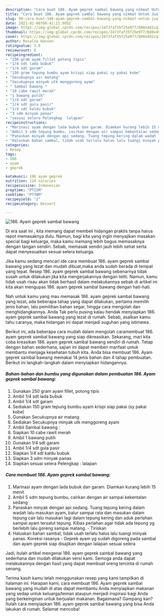 ```yaml
---
description: "Cara buat 186. Ayam geprek sambal bawang yang nikmat Untuk Jualan"
title: "Cara buat 186. Ayam geprek sambal bawang yang nikmat Untuk Jualan"
slug: 90-cara-buat-186-ayam-geprek-sambal-bawang-yang-nikmat-untuk-jualan
date: 2021-02-06T08:42:21.995Z
image: https://img-global.cpcdn.com/recipes/2473faf35f25e977/680x482cq70/186-ayam-geprek-sambal-bawang-foto-resep-utama.jpg
thumbnail: https://img-global.cpcdn.com/recipes/2473faf35f25e977/680x482cq70/186-ayam-geprek-sambal-bawang-foto-resep-utama.jpg
cover: https://img-global.cpcdn.com/recipes/2473faf35f25e977/680x482cq70/186-ayam-geprek-sambal-bawang-foto-resep-utama.jpg
author: Rosalie Hansen
ratingvalue: 3.6
reviewcount: 6
recipeingredient:
- "250 gram ayam fillet potong tipis"
- "1/4 sdt lada bubuk"
- "1/4 sdt garam"
- "150 gram tepung bumbu ayam krispi siap pakai sy pakai kobe"
- "Secukupnya air matang"
- "Secukupnya minyak utk menggoreng ayam"
- " Sambal bawang "
- "10 cabe rawit merah"
- "1 bawang putih"
- "1/4 sdt garam"
- "1/4 sdt gula pasir"
- "1/4 sdt kaldu bubuk"
- "3 sdm minyak panas"
- "sesuai selera Pelengkap  lalapan"
recipeinstructions:
- "Marinasi ayam dengan lada bubuk dan garam. Diamkan kurang lebih 15 menit"
- "Ambil 5 sdm tepung bumbu, cairkan dengan air sampai kekentalan sedang"
- "Panaskan minyak dengan api sedang. Tuang tepung kering dalam wadah lalu masukan ayam, balur sampai rata dan masukan dalam tepung cair lalu masukan lagi dalam tepung kering dan aduk perlahan sampai ayam tersalut tepung. Kibas perlahan agar tidak ada tepung yg berlebih lalu goreng sampai matang. Tiriskan"
- "Haluskan bahan sambal, tidak usah terlalu halus lalu tuangi minyak panas. Koreksi rasanya Geprek ayam yg sudah digoreng pada sambal dan ayam geprek siap disajikan dengan lalapan sesuai selera"
categories:
- Resep
tags:
- 186
- ayam
- geprek

katakunci: 186 ayam geprek 
nutrition: 124 calories
recipecuisine: Indonesian
preptime: "PT15M"
cooktime: "PT30M"
recipeyield: "2"
recipecategory: Dessert

---
```



![186. Ayam geprek sambal bawang](https://img-global.cpcdn.com/recipes/2473faf35f25e977/680x482cq70/186-ayam-geprek-sambal-bawang-foto-resep-utama.jpg)

Di era  saat ini , kita memang dapat membeli hidangan praktis tanpa harus repot memasaknya dulu. Namun, bagi kita yang ingin menyajikan masakan special bagi keluarga, maka kamu memang lebih bagus memasaknya dengan tangan sendiri. Sebab, memasak sendiri jauh lebih sehat serta dapat menyesuaikan sesuai selera keluarga.

Jika kamu sedang mencari ide cara membuat 186. ayam geprek sambal bawang yang lezat dan mudah dibuat,maka anda sudah berada di tempat yang tepat. Resep 186. ayam geprek sambal bawang  sebenarnya tidak susah untuk dilakukan jika kita mengerjakannya dengan teliti. Namun, kamu tidak usah risau akan tidak berhasil dalam melakukannya 
sebab di artikel ini kita akan mengupas 186. ayam geprek sambal bawang dengan hati-hati.  



Nah untuk kamu yang mau memasak 186. ayam geprek sambal bawang yang lezat, ada beberapa tahap yang dapat dilakukan, pertama memilih jenis bahan, lalu pemilihan bahan segar, hingga cara mengolah dan menghidangkannya. Anda Tak perlu pusing kalau hendak menyiapkan 186. ayam geprek sambal bawang yang lezat di rumah. Sebab, asalkan kamu  tahu caranya, maka hidangan ini dapat menjadi suguhan yang istimewa.

Berikut ini, ada beberapa cara mudah dalam mengolah caramembuat 186. ayam geprek sambal bawang yang siap dikreasikan. Sekarang, mari kita coba kreasikan 186. ayam geprek sambal bawang sendiri di rumah. Tetap dengan bahan sederhana, sajian ini dapat memberi manfaat untuk membantu menjaga kesehatan tubuh kita. Anda bisa membuat 186. Ayam geprek sambal bawang memakai 14 jenis bahan dan 4 tahap pembuatan. Berikut ini langkah-langkah dalam menyiapkan hidangannya.

<!--inarticleads1-->

##### Bahan-bahan dan bumbu yang digunakan dalam pembuatan 186. Ayam geprek sambal bawang:

1. Gunakan 250 gram ayam fillet, potong tipis
1. Ambil 1/4 sdt lada bubuk
1. Ambil 1/4 sdt garam
1. Sediakan 150 gram tepung bumbu ayam krispi siap pakai (sy pakai kobe)
1. Gunakan Secukupnya air matang
1. Sediakan Secukupnya minyak utk menggoreng ayam
1. Ambil  Sambal bawang :
1. Siapkan 10 cabe rawit merah
1. Ambil 1 bawang putih
1. Gunakan 1/4 sdt garam
1. Ambil 1/4 sdt gula pasir
1. Siapkan 1/4 sdt kaldu bubuk
1. Siapkan 3 sdm minyak panas
1. Siapkan sesuai selera Pelengkap : lalapan




<!--inarticleads2-->

##### Cara membuat 186. Ayam geprek sambal bawang:

1. Marinasi ayam dengan lada bubuk dan garam. Diamkan kurang lebih 15 menit
1. Ambil 5 sdm tepung bumbu, cairkan dengan air sampai kekentalan sedang
1. Panaskan minyak dengan api sedang. Tuang tepung kering dalam wadah lalu masukan ayam, balur sampai rata dan masukan dalam tepung cair lalu masukan lagi dalam tepung kering dan aduk perlahan sampai ayam tersalut tepung. Kibas perlahan agar tidak ada tepung yg berlebih lalu goreng sampai matang. - Tiriskan
1. Haluskan bahan sambal, tidak usah terlalu halus lalu tuangi minyak panas. Koreksi rasanya - Geprek ayam yg sudah digoreng pada sambal dan ayam geprek siap disajikan dengan lalapan sesuai selera




Jadi, itulah artikel mengenai  186. ayam geprek sambal bawang  yang sederhana dan mudah dilakukan versi kami. Semoga anda dapat melakukannya dengan hasil yang dapat membuat oreng tercinta di rumah senang. 

Terima kasih kamu telah menggunakan resep yang kami tampilkan di halaman ini. Harapan kami, cara membuat  186. Ayam geprek sambal bawang yang mudah di atas dapat membantu Anda menyiapkan makanan yang sedap untuk keluarga/teman ataupun menjadi inspirasi bagi Anda yang berkeinginan untuk berjualan makanan. Bagaimana? Gampang kan? Itulah cara menyiapkan 186. ayam geprek sambal bawang yang bisa Anda lakukan di rumah. Selamat mencoba!

